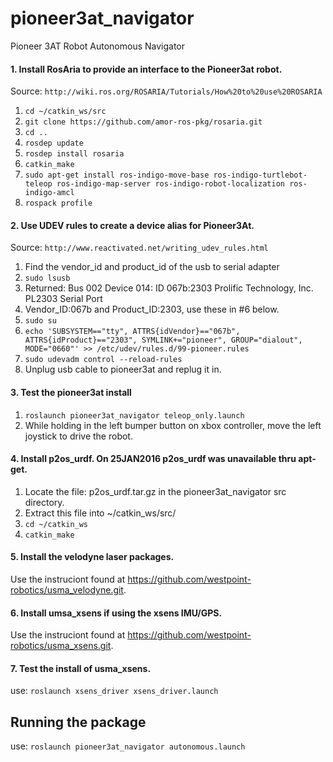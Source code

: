 # pioneer3at_navigator
Pioneer 3AT Robot Autonomous Navigator

#### 1. Install RosAria to provide an interface to the Pioneer3at robot. 
Source: `http://wiki.ros.org/ROSARIA/Tutorials/How%20to%20use%20ROSARIA`

1. `cd ~/catkin_ws/src`
2. `git clone https://github.com/amor-ros-pkg/rosaria.git`
3. `cd ..`
4. `rosdep update`
5. `rosdep install rosaria`
6. `catkin_make`
7. `sudo apt-get install ros-indigo-move-base ros-indigo-turtlebot-teleop ros-indigo-map-server ros-indigo-robot-localization ros-indigo-amcl`
8. `rospack profile`

#### 2. Use UDEV rules to create a device alias for Pioneer3At. 
Source: `http://www.reactivated.net/writing_udev_rules.html`

1. Find the vendor_id and product_id of the usb to serial adapter
2. `sudo lsusb`
3. Returned: Bus 002 Device 014: ID 067b:2303 Prolific Technology, Inc. PL2303 Serial Port
4. Vendor_ID:067b and Product_ID:2303, use these in #6 below.
5. `sudo su`
6. `echo 'SUBSYSTEM=="tty", ATTRS{idVendor}=="067b", ATTRS{idProduct}=="2303", SYMLINK+="pioneer", GROUP="dialout", MODE="0660"' >> /etc/udev/rules.d/99-pioneer.rules`
7. `sudo udevadm control --reload-rules`
8. Unplug usb cable to pioneer3at and replug it in.

#### 3. Test the pioneer3at install
1. `roslaunch pioneer3at_navigator teleop_only.launch`
2. While holding in the left bumper button on xbox controller, move the left joystick to drive the robot.

#### 4. Install p2os_urdf. On 25JAN2016 p2os_urdf was unavailable thru apt-get.
1. Locate the file: p2os_urdf.tar.gz in the pioneer3at_navigator src directory.
2. Extract this file into ~/catkin_ws/src/
3. `cd ~/catkin_ws`
4. `catkin_make`

#### 5. Install the velodyne laser packages.
Use the instruciont found at https://github.com/westpoint-robotics/usma_velodyne.git.
    
#### 6. Install umsa_xsens if using the xsens IMU/GPS. 
Use the instruciont found at https://github.com/westpoint-robotics/usma_xsens.git.

#### 7. Test the install of usma_xsens.
use: `roslaunch xsens_driver xsens_driver.launch`

## Running the package
use: `roslaunch pioneer3at_navigator autonomous.launch` 

